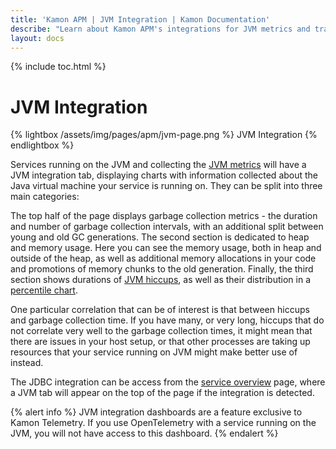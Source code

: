 ```yaml
---
title: 'Kamon APM | JVM Integration | Kamon Documentation'
describe: "Learn about Kamon APM's integrations for JVM metrics and track garbage collection, memory usage, and more"
layout: docs
---
```


{% include toc.html %}

JVM Integration
===============

{% lightbox /assets/img/pages/apm/jvm-page.png %}
JVM Integration
{% endlightbox %}

Services running on the JVM and collecting the [JVM metrics][jvm-metrics] will have a JVM integration tab, displaying charts with information collected about the Java virtual machine your service is running on. They can be split into three main categories:

The top half of the page displays garbage collection metrics - the duration and number of garbage collection intervals, with an additional split between young and old GC generations. The second section is dedicated to heap and memory usage. Here you can see the memory usage, both in heap and outside of the heap, as well as additional memory allocations in your code and promotions of memory chunks to the old generation. Finally, the third section shows durations of [JVM hiccups], as well as their distribution in a [percentile chart].

One particular correlation that can be of interest is that between hiccups and garbage collection time. If you have many, or very long, hiccups that do not correlate very well to the garbage collection times, it might mean that there are issues in your host setup, or that other processes are taking up resources that your service running on JVM might make better use of instead.

The JDBC integration can be access from the [service overview] page, where a JVM tab will appear on the top of the page if the integration is detected.

{% alert info %}
JVM integration dashboards are a feature exclusive to Kamon Telemetry. If you use OpenTelemetry with a service running on the JVM, you will not have access to this dashboard.
{% endalert %}

[service overview]: ../service-details/
[jvm-metrics]: ../../../instrumentation/system/jvm-metrics/
[JVM hiccups]: https://www.azul.com/giltene-how-java-got-the-hiccups/
[percentile chart]: ../../general/charts/#percentile-charts